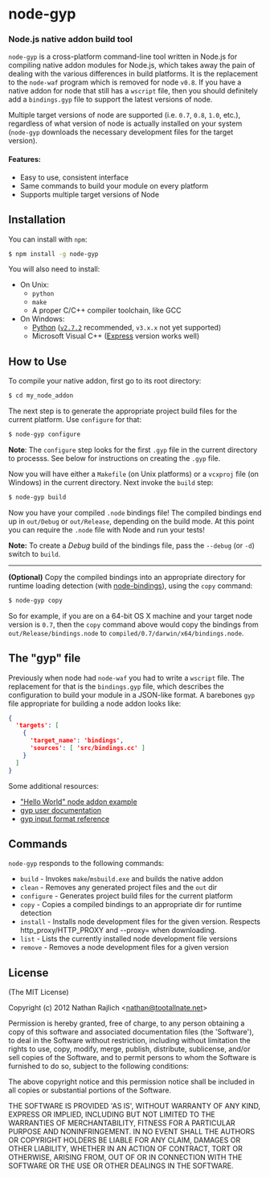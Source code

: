 node-gyp
=========
### Node.js native addon build tool

`node-gyp` is a cross-platform command-line tool written in Node.js for compiling
native addon modules for Node.js, which takes away the pain of dealing with the
various differences in build platforms. It is the replacement to the `node-waf`
program which is removed for node `v0.8`. If you have a native addon for node that
still has a `wscript` file, then you should definitely add a `bindings.gyp` file
to support the latest versions of node.

Multiple target versions of node are supported (i.e. `0.7`, `0.8`, `1.0`, etc.),
regardless of what version of node is actually installed on your system
(`node-gyp` downloads the necessary development files for the target version).

#### Features:

 * Easy to use, consistent interface
 * Same commands to build your module on every platform
 * Supports multiple target versions of Node


Installation
------------

You can install with `npm`:

``` bash
$ npm install -g node-gyp
```

You will also need to install:

  * On Unix:
    * `python`
    * `make`
    * A proper C/C++ compiler toolchain, like GCC
  * On Windows:
    * [Python][windows-python] ([`v2.7.2`][windows-python-v2.7.2] recommended, `v3.x.x` not yet supported)
    * Microsoft Visual C++ ([Express][msvc] version works well)

How to Use
----------

To compile your native addon, first go to its root directory:

``` bash
$ cd my_node_addon
```

The next step is to generate the appropriate project build files for the current
platform. Use `configure` for that:

``` bash
$ node-gyp configure
```

__Note__: The `configure` step looks for the first `.gyp` file in the current
directory to processs. See below for instructions on creating the `.gyp` file.

Now you will have either a `Makefile` (on Unix platforms) or a
`vcxproj` file (on Windows) in the current directory. Next invoke the `build`
step:

``` bash
$ node-gyp build
```

Now you have your compiled `.node` bindings file! The compiled bindings end up in
`out/Debug` or `out/Release`, depending on the build mode. At this point you can
require the `.node` file with Node and run your tests!

__Note:__ To create a _Debug_ build of the bindings file, pass the `--debug` (or
`-d`) switch to `build`.

-------------------

__(Optional)__ Copy the compiled bindings into an appropriate directory for
runtime loading detection (with [node-bindings][]), using the `copy` command:

``` bash
$ node-gyp copy
```

So for example, if you are on a 64-bit OS X machine and your target node version
is `0.7`, then the `copy` command above would copy the bindings from
`out/Release/bindings.node` to `compiled/0.7/darwin/x64/bindings.node`.


The "gyp" file
--------------

Previously when node had `node-waf` you had to write a `wscript` file. The
replacement for that is the `bindings.gyp` file, which describes the configuration
to build your module in a JSON-like format. A barebones `gyp` file appropriate for
building a node addon looks like:

``` json
{
  'targets': [
    {
      'target_name': 'bindings',
      'sources': [ 'src/bindings.cc' ]
    }
  ]
}
```

Some additional resources:

 * ["Hello World" node addon example](https://github.com/joyent/node/tree/master/test/addons/hello-world)
 * [gyp user documentation](http://code.google.com/p/gyp/wiki/GypUserDocumentation)
 * [gyp input format reference](http://code.google.com/p/gyp/wiki/InputFormatReference)


Commands
--------

`node-gyp` responds to the following commands:

 * `build` - Invokes `make`/`msbuild.exe` and builds the native addon
 * `clean` - Removes any generated project files and the `out` dir
 * `configure` - Generates project build files for the current platform
 * `copy` - Copies a compiled bindings to an appropriate dir for runtime detection
 * `install` - Installs node development files for the given version.  Respects http_proxy/HTTP_PROXY and --proxy=<proxyurl> when downloading.
 * `list` - Lists the currently installed node development file versions
 * `remove` - Removes a node development files for a given version


License
-------

(The MIT License)

Copyright (c) 2012 Nathan Rajlich &lt;nathan@tootallnate.net&gt;

Permission is hereby granted, free of charge, to any person obtaining
a copy of this software and associated documentation files (the
'Software'), to deal in the Software without restriction, including
without limitation the rights to use, copy, modify, merge, publish,
distribute, sublicense, and/or sell copies of the Software, and to
permit persons to whom the Software is furnished to do so, subject to
the following conditions:

The above copyright notice and this permission notice shall be
included in all copies or substantial portions of the Software.

THE SOFTWARE IS PROVIDED 'AS IS', WITHOUT WARRANTY OF ANY KIND,
EXPRESS OR IMPLIED, INCLUDING BUT NOT LIMITED TO THE WARRANTIES OF
MERCHANTABILITY, FITNESS FOR A PARTICULAR PURPOSE AND NONINFRINGEMENT.
IN NO EVENT SHALL THE AUTHORS OR COPYRIGHT HOLDERS BE LIABLE FOR ANY
CLAIM, DAMAGES OR OTHER LIABILITY, WHETHER IN AN ACTION OF CONTRACT,
TORT OR OTHERWISE, ARISING FROM, OUT OF OR IN CONNECTION WITH THE
SOFTWARE OR THE USE OR OTHER DEALINGS IN THE SOFTWARE.


[windows-python]: http://www.python.org/getit/windows
[windows-python-v2.7.2]: http://www.python.org/download/releases/2.7.2#download
[msvc]: http://www.microsoft.com/visualstudio/en-us/products/2010-editions/visual-cpp-express
[node-bindings]: https://github.com/TooTallNate/node-bindings
